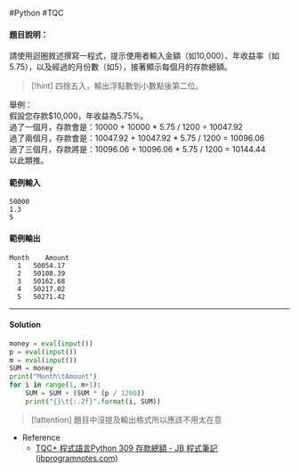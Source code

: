 #Python #TQC 
#### 題目說明：

請使用迴圈敘述撰寫一程式，提示使用者輸入金額（如10,000）、年收益率（如5.75），以及經過的月份數（如5），接著顯示每個月的存款總額。


>[!hint]
>四捨五入，輸出浮點數到小數點後第二位。

舉例：  
假設您存款$10,000，年收益為5.75%。  
過了一個月，存款會是：10000 + 10000 * 5.75 / 1200 = 10047.92  
過了兩個月，存款會是：10047.92 + 10047.92 * 5.75 / 1200 = 10096.06  
過了三個月，存款將是：10096.06 + 10096.06 * 5.75 / 1200 = 10144.44  
以此類推。

#### 範例輸入

```
50000
1.3
5
```

#### 範例輸出

```
Month    Amount
  1   50054.17
  2   50108.39
  3   50162.68
  4   50217.02
  5   50271.42
```

---
#### Solution
```python linenums="1"
money = eval(input())
p = eval(input())
m = eval(input())
SUM = money
print("Month\tAmount")
for i in range(1, m+1):
	SUM = SUM + (SUM * (p / 1200))
	print("{}\t{:.2f}".format(i, SUM))
```

> [!attention]
> 題目中沒提及輸出格式所以應該不用太在意

- Reference
	- [TQC+ 程式語言Python 309 存款總額 - JB 程式筆記 (jbprogramnotes.com)](https://jbprogramnotes.com/2020/05/tqc-%e7%a8%8b%e5%bc%8f%e8%aa%9e%e8%a8%80python-309-%e5%ad%98%e6%ac%be%e7%b8%bd%e9%a1%8d/)